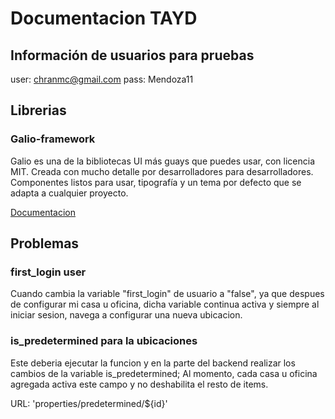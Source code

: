 # Documentacion TAYD


## Información de usuarios para pruebas

user: chranmc@gmail.com
pass: Mendoza11
## Librerias

### Galio-framework

Galio es una de la bibliotecas UI más guays que puedes usar, con licencia MIT. Creada con mucho detalle por desarrolladores para desarrolladores. Componentes listos para usar, tipografía y un tema por defecto que se adapta a cualquier proyecto.

[Documentacion](https://galio.io/docs/#/)

## Problemas

### first_login user

Cuando cambia la variable "first_login" de usuario a "false", ya que despues de configurar mi casa u oficina, dicha variable continua activa y siempre al iniciar sesion, navega a configurar una nueva ubicacion.

### is_predetermined para la ubicaciones

Este deberia ejecutar la funcion y en la parte del backend realizar los cambios de la variable is_predetermined; Al momento, cada casa u oficina agregada activa este campo y no deshabilita el resto de items.

URL: 'properties/predetermined/${id}'